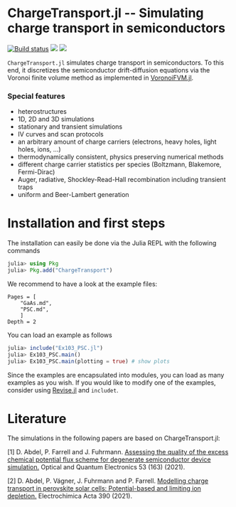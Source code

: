 ChargeTransport.jl -- Simulating charge transport in semiconductors
================================

[![Build status](https://github.com/PatricioFarrell/ChargeTransport.jl/workflows/linux-macos-windows/badge.svg)](https://github.com/PatricioFarrell/ChargeTransport.jl/actions)
[![](https://img.shields.io/badge/docs-stable-blue.svg)](https://wias-pdelib.github.io/ChargeTransport.jl/stable)
[![](https://img.shields.io/badge/docs-dev-blue.svg)](https://wias-pdelib.github.io/ChargeTransport.jl/dev)


`ChargeTransport.jl` simulates charge transport in semiconductors. To this end, it discretizes
the semiconductor drift-diffusion equations via the Voronoi finite volume method as implemented in [VoronoiFVM.jl](https://github.com/j-fu/VoronoiFVM.jl).

### Special features

- heterostructures
- 1D, 2D and 3D simulations
- stationary and transient simulations
- IV curves and scan protocols
- an arbitrary amount of charge carriers (electrons, heavy holes, light holes, ions, ...)
- thermodynamically consistent, physics preserving numerical methods
- different charge carrier statistics per species (Boltzmann, Blakemore, Fermi-Dirac)
- Auger, radiative, Shockley-Read-Hall recombination including transient traps
- uniform and Beer-Lambert generation

Installation and first steps
================================
The installation can easily be done via the Julia REPL with the following commands

```julia
julia> using Pkg
julia> Pkg.add("ChargeTransport")
```

We recommend to have a look at the example files:

```@contents
Pages = [
    "GaAs.md",
    "PSC.md",
    ]
Depth = 2
```

You can load an example as follows

```julia
julia> include("Ex103_PSC.jl")
julia> Ex103_PSC.main()
julia> Ex103_PSC.main(plotting = true) # show plots
```
Since the examples are encapsulated into modules, you can load as many examples as you wish. If you would like to modify one of the examples, consider using [Revise.jl](https://github.com/timholy/Revise.jl) and `includet`.

Literature
===========

The simulations in the following papers are based on ChargeTransport.jl:

[1] D. Abdel, P. Farrell and J. Fuhrmann. [Assessing the quality of the excess chemical potential flux scheme for degenerate semiconductor device simulation.](https://link.springer.com/article/10.1007/s11082-021-02803-4) Optical and Quantum Electronics 53 (163) (2021).

[2] D. Abdel, P. Vágner, J. Fuhrmann and P. Farrell. [Modelling charge transport in perovskite solar cells: Potential-based and limiting ion depletion.](https://www.sciencedirect.com/science/article/abs/pii/S0013468621009865) Electrochimica Acta 390 (2021).

